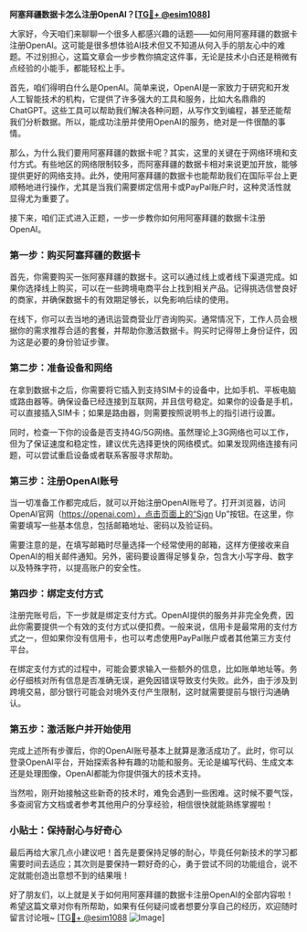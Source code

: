 **阿塞拜疆数据卡怎么注册OpenAI？[[TG💪+ @esim1088](https://t.me/s/esim1088)]**

大家好，今天咱们来聊聊一个很多人都感兴趣的话题——如何用阿塞拜疆的数据卡注册OpenAI。这可能是很多想体验AI技术但又不知道从何入手的朋友心中的难题。不过别担心，这篇文章会一步步教你搞定这件事，无论是技术小白还是稍微有点经验的小能手，都能轻松上手。

首先，咱们得明白什么是OpenAI。简单来说，OpenAI是一家致力于研究和开发人工智能技术的机构，它提供了许多强大的工具和服务，比如大名鼎鼎的ChatGPT。这些工具可以帮助我们解决各种问题，从写作文到编程，甚至还能帮我们分析数据。所以，能成功注册并使用OpenAI的服务，绝对是一件很酷的事情。

那么，为什么我们要用阿塞拜疆的数据卡呢？其实，这里的关键在于网络环境和支付方式。有些地区的网络限制较多，而阿塞拜疆的数据卡相对来说更加开放，能够提供更好的网络支持。此外，使用阿塞拜疆的数据卡也能帮助我们在国际平台上更顺畅地进行操作，尤其是当我们需要绑定信用卡或PayPal账户时，这种灵活性就显得尤为重要了。

接下来，咱们正式进入正题，一步一步教你如何用阿塞拜疆的数据卡注册OpenAI。

### 第一步：购买阿塞拜疆的数据卡

首先，你需要购买一张阿塞拜疆的数据卡。这可以通过线上或者线下渠道完成。如果你选择线上购买，可以在一些跨境电商平台上找到相关产品。记得挑选信誉良好的商家，并确保数据卡的有效期足够长，以免影响后续的使用。

在线下，你可以去当地的通讯运营商营业厅咨询购买。通常情况下，工作人员会根据你的需求推荐合适的套餐，并帮助你激活数据卡。购买时记得带上身份证件，因为这是必要的身份验证步骤。

### 第二步：准备设备和网络

在拿到数据卡之后，你需要将它插入到支持SIM卡的设备中，比如手机、平板电脑或路由器等。确保设备已经连接到互联网，并且信号稳定。如果你的设备是手机，可以直接插入SIM卡；如果是路由器，则需要按照说明书上的指引进行设置。

同时，检查一下你的设备是否支持4G/5G网络。虽然理论上3G网络也可以工作，但为了保证速度和稳定性，建议优先选择更快的网络模式。如果发现网络连接有问题，可以尝试重启设备或者联系客服寻求帮助。

### 第三步：注册OpenAI账号

当一切准备工作都完成后，就可以开始注册OpenAI账号了。打开浏览器，访问OpenAI官网（https://openai.com），点击页面上的“Sign Up”按钮。在这里，你需要填写一些基本信息，包括邮箱地址、密码以及验证码。

需要注意的是，在填写邮箱时尽量选择一个经常使用的邮箱，这样方便接收来自OpenAI的相关邮件通知。另外，密码要设置得足够复杂，包含大小写字母、数字以及特殊字符，以提高账户的安全性。

### 第四步：绑定支付方式

注册完账号后，下一步就是绑定支付方式。OpenAI提供的服务并非完全免费，因此你需要提供一个有效的支付方式以便扣费。一般来说，信用卡是最常用的支付方式之一，但如果你没有信用卡，也可以考虑使用PayPal账户或者其他第三方支付平台。

在绑定支付方式的过程中，可能会要求输入一些额外的信息，比如账单地址等。务必仔细核对所有信息是否准确无误，避免因错误导致支付失败。此外，由于涉及到跨境交易，部分银行可能会对境外支付产生限制，这时就需要提前与银行沟通确认。

### 第五步：激活账户并开始使用

完成上述所有步骤后，你的OpenAI账号基本上就算是激活成功了。此时，你可以登录OpenAI平台，开始探索各种有趣的功能和服务。无论是编写代码、生成文本还是处理图像，OpenAI都能为你提供强大的技术支持。

当然啦，刚开始接触这些新奇的技术时，难免会遇到一些困难。这时候不要气馁，多查阅官方文档或者参考其他用户的分享经验，相信很快就能熟练掌握啦！

### 小贴士：保持耐心与好奇心

最后再给大家几点小建议吧！首先是要保持足够的耐心，毕竟任何新技术的学习都需要时间去适应；其次则是要保持一颗好奇的心，勇于尝试不同的功能组合，说不定就能创造出意想不到的结果哦！

好了朋友们，以上就是关于如何用阿塞拜疆的数据卡注册OpenAI的全部内容啦！希望这篇文章对你有所帮助，如果有任何疑问或者想要分享自己的经历，欢迎随时留言讨论哦~ [[TG💪+ @esim1088](https://t.me/s/esim1088) ![Image](https://i.postimg.cc/4NQfJmqS/Snipaste-2025-05-13-00-14-12.png)]